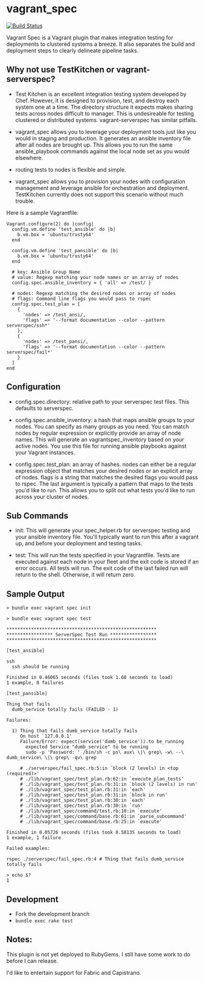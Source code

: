# vagrant_spec

[![Build Status](https://travis-ci.org/miroswan/vagrant_spec.svg?branch=master)](https://travis-ci.org/miroswan/vagrant_spec)

Vagrant Spec is a Vagrant plugin that makes integration testing for deployments
to clustered systems a breeze. It also separates the build and deployment steps
to clearly delineate pipeline tasks. 

## Why not use TestKitchen or vagrant-serverspec?

* Test Kitchen is an excellent integration testing system developed by Chef.
However, it is designed to provision, test, and destroy each system one at a
time. The directory structure it expects makes sharing tests across nodes 
difficult to manager. This is undesireable for testing clustered or 
distributed systems. vagrant-serverspec has similar pitfalls. 

* vagrant_spec allows you to leverage your deployment tools just like you would
in staging and production. It generates an ansible inventory file after all
nodes are brought up. This allows you to run the same ansible_playbook commands
against the local node set as you would elsewhere. 

* routing tests to nodes is flexible and simple. 

* vagrant_spec allows you to provision your nodes with configuration management
and leverage ansible for orchestration and deployment. TestKitchen currently
does not support this scenario without much trouble. 

Here is a sample Vagrantfile:

```
Vagrant.configure(2) do |config|
  config.vm.define 'test_ansible' do |b|
    b.vm.box = 'ubuntu/trusty64'
  end

  config.vm.define 'test_pansible' do |b|
    b.vm.box = 'ubuntu/trusty64'
  end

  # key: Ansible Group Name
  # value: Regexp matching your node names or an array of nodes
  config.spec.ansible_inventory = { 'all' => /test/ }

  # nodes: Regexp matching the desired nodes or array of nodes
  # flags: Command line flags you would pass to rspec 
  config.spec.test_plan = [
    {
      'nodes' => /test_ansi/,
      'flags' => '--format documentation --color --pattern serverspec/ssh*'
    },
    {
      'nodes' => /test_pansi/,
      'flags' => '--format documentation --color --pattern serverspec/fail*'
    }
  ]
end
```

## Configuration

* config.spec.directory: relative path to your serverspec test files. This 
defaults to serverspec. 

* config.spec.ansible_inventory: a hash that maps ansible groups to your nodes.
You can specify as many groups as you need. You can match nodes by regular 
expression or explicitly provide an array of node names. This will generate 
an vagrantspec_inventory based on your active nodes. You use this file for 
running ansible playbooks against your Vagrant instances. 

* config.spec.test_plan: an array of hashes. nodes can either be a regular 
expression object that matches your desired nodes or an explicit array of 
nodes. flags is a string that matches the desired flags you would pass to
rspec. The last argument is typically a pattern that maps to the tests you'd 
like to run. This allows you to split out what tests you'd like to run across
your cluster of nodes. 

## Sub Commands

* init: This will generate your spec_helper.rb for serverspec testing and your
ansible inventory file. You'll typically want to run this after a vagrant up,
and before your deployment and testing tasks. 

* test: This will run the tests specified in your Vagrantfile. Tests are
executed against each node in your fleet and the exit code is stored if an error
occurs. All tests will run. The exit code of the last failed run will return
to the shell. Otherwise, it will return zero. 

## Sample Output

```
> bundle exec vagrant spec init

> bundle exec vagrant spec test

*******************************************************
***************** ServerSpec Test Run *****************
*******************************************************

[test_ansible]

ssh
  ssh should be running

Finished in 0.46065 seconds (files took 1.68 seconds to load)
1 example, 0 failures

[test_pansible]

Thing that fails
  dumb_service totally fails (FAILED - 1)

Failures:

  1) Thing that fails dumb_service totally fails
     On host `127.0.0.1'
     Failure/Error: expect(service('dumb_service')).to be_running
       expected Service "dumb_service" to be running
       sudo -p 'Password: ' /bin/sh -c ps\ aux\ \|\ grep\ -w\ --\ dumb_service\ \|\ grep\ -qv\ grep

     # ./serverspec/fail_spec.rb:5:in `block (2 levels) in <top (required)>'
     # ./lib/vagrant_spec/test_plan.rb:62:in `execute_plan_tests'
     # ./lib/vagrant_spec/test_plan.rb:31:in `block (2 levels) in run'
     # ./lib/vagrant_spec/test_plan.rb:31:in `each'
     # ./lib/vagrant_spec/test_plan.rb:31:in `block in run'
     # ./lib/vagrant_spec/test_plan.rb:30:in `each'
     # ./lib/vagrant_spec/test_plan.rb:30:in `run'
     # ./lib/vagrant_spec/command/test.rb:18:in `execute'
     # ./lib/vagrant_spec/command/base.rb:61:in `parse_subcommand'
     # ./lib/vagrant_spec/command/base.rb:25:in `execute'

Finished in 0.05726 seconds (files took 0.58135 seconds to load)
1 example, 1 failure

Failed examples:

rspec ./serverspec/fail_spec.rb:4 # Thing that fails dumb_service totally fails

> echo $?
1
```

## Development

* Fork the development branch
* ```bundle exec rake test```

## Notes:

This plugin is not yet deployed to RubyGems. I still have some work to do before
I can release.

I'd like to entertain support for Fabric and Capistrano. 

